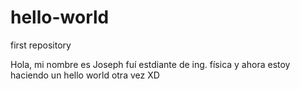 # hello-world
first repository


Hola, mi nombre es Joseph 
fuí estdiante de ing. física 
y ahora estoy haciendo un hello world otra vez XD
